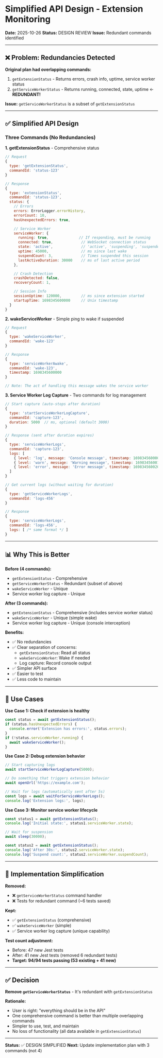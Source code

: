 # Simplified API Design - Extension Monitoring

**Date:** 2025-10-26
**Status:** DESIGN REVIEW
**Issue:** Redundant commands identified

---

## ❌ Problem: Redundancies Detected

**Original plan had overlapping commands:**

1. `getExtensionStatus` - Returns errors, crash info, uptime, service worker status
2. `getServiceWorkerStatus` - Returns running, connected, state, uptime ← **REDUNDANT!**

**Issue:** `getServiceWorkerStatus` is a subset of `getExtensionStatus`

---

## ✅ Simplified API Design

### Three Commands (No Redundancies)

**1. getExtensionStatus** - Comprehensive status
```javascript
// Request
{
  type: 'getExtensionStatus',
  commandId: 'status-123'
}

// Response
{
  type: 'extensionStatus',
  commandId: 'status-123',
  status: {
    // Errors
    errors: ErrorLogger.errorHistory,
    errorCount: 10,
    hasUnexpectedErrors: true,

    // Service Worker
    serviceWorker: {
      running: true,              // If responding, must be running
      connected: true,             // WebSocket connection status
      state: 'active',             // 'active', 'suspending', 'suspended'
      uptime: 45000,               // ms since last wake
      suspendCount: 3,             // Times suspended this session
      lastActiveDuration: 30000    // ms of last active period
    },

    // Crash Detection
    crashDetected: false,
    recoveryCount: 1,

    // Session Info
    sessionUptime: 120000,         // ms since extension started
    startupTime: 1698345600000     // Unix timestamp
  }
}
```

**2. wakeServiceWorker** - Simple ping to wake if suspended
```javascript
// Request
{
  type: 'wakeServiceWorker',
  commandId: 'wake-123'
}

// Response
{
  type: 'serviceWorkerAwake',
  commandId: 'wake-123',
  timestamp: 1698345600000
}

// Note: The act of handling this message wakes the service worker
```

**3. Service Worker Log Capture** - Two commands for log management

```javascript
// Start capture (auto-stops after duration)
{
  type: 'startServiceWorkerLogCapture',
  commandId: 'capture-123',
  duration: 5000  // ms, optional (default 3000)
}

// Response (sent after duration expires)
{
  type: 'serviceWorkerLogs',
  commandId: 'capture-123',
  logs: [
    { level: 'log', message: 'Console message', timestamp: 1698345600000 },
    { level: 'warn', message: 'Warning message', timestamp: 1698345600100 },
    { level: 'error', message: 'Error message', timestamp: 1698345600200 }
  ]
}

// Get current logs (without waiting for duration)
{
  type: 'getServiceWorkerLogs',
  commandId: 'logs-456'
}

// Response
{
  type: 'serviceWorkerLogs',
  commandId: 'logs-456',
  logs: [ /* same format */ ]
}
```

---

## 📊 Why This is Better

**Before (4 commands):**
- `getExtensionStatus` - Comprehensive
- `getServiceWorkerStatus` - Redundant (subset of above)
- `wakeServiceWorker` - Unique
- Service worker log capture - Unique

**After (3 commands):**
- `getExtensionStatus` - Comprehensive (includes service worker status)
- `wakeServiceWorker` - Unique (simple wake)
- Service worker log capture - Unique (console interception)

**Benefits:**
- ✅ No redundancies
- ✅ Clear separation of concerns:
  - `getExtensionStatus`: Read all status
  - `wakeServiceWorker`: Wake if needed
  - Log capture: Record console output
- ✅ Simpler API surface
- ✅ Easier to test
- ✅ Less code to maintain

---

## 🎯 Use Cases

**Use Case 1: Check if extension is healthy**
```javascript
const status = await getExtensionStatus();
if (status.hasUnexpectedErrors) {
  console.error('Extension has errors:', status.errors);
}
if (!status.serviceWorker.running) {
  await wakeServiceWorker();
}
```

**Use Case 2: Debug extension behavior**
```javascript
// Start capturing logs
await startServiceWorkerLogCapture(5000);

// Do something that triggers extension behavior
await openUrl('https://example.com');

// Wait for logs (automatically sent after 5s)
const logs = await waitForServiceWorkerLogs();
console.log('Extension logs:', logs);
```

**Use Case 3: Monitor service worker lifecycle**
```javascript
const status1 = await getExtensionStatus();
console.log('Initial state:', status1.serviceWorker.state);

// Wait for suspension
await sleep(30000);

const status2 = await getExtensionStatus();
console.log('After 30s:', status2.serviceWorker.state);
console.log('Suspend count:', status2.serviceWorker.suspendCount);
```

---

## 🔧 Implementation Simplification

**Removed:**
- ❌ `getServiceWorkerStatus` command handler
- ❌ Tests for redundant command (~6 tests saved)

**Kept:**
- ✅ `getExtensionStatus` (comprehensive)
- ✅ `wakeServiceWorker` (simple)
- ✅ Service worker log capture (unique capability)

**Test count adjustment:**
- Before: 47 new Jest tests
- After: 41 new Jest tests (removed 6 redundant tests)
- **Target: 94/94 tests passing (53 existing + 41 new)**

---

## ✅ Decision

**Remove `getServiceWorkerStatus`** - It's redundant with `getExtensionStatus`

**Rationale:**
- User is right: "everything should be in the API"
- One comprehensive command is better than multiple overlapping commands
- Simpler to use, test, and maintain
- No loss of functionality (all data available in `getExtensionStatus`)

---

**Status:** ✅ DESIGN SIMPLIFIED
**Next:** Update implementation plan with 3 commands (not 4)
